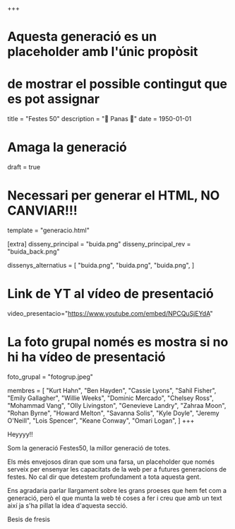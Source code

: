 +++
# Aquesta generació es un placeholder amb l'únic propòsit
# de mostrar el possible contingut que es pot assignar

title = "Festes 50"
description = "🍞 Panas 🍞"
date = 1950-01-01

# Amaga la generació
draft = true

# Necessari per generar el HTML, NO CANVIAR!!!
template = "generacio.html"

[extra]
disseny_principal = "buida.png"
disseny_principal_rev = "buida_back.png"

dissenys_alternatius = [
    "buida.png",
    "buida.png",
    "buida.png",
]

# Link de YT al vídeo de presentació
video_presentacio="https://www.youtube.com/embed/NPCQuSjEYdA"

# La foto grupal només es mostra si no hi ha vídeo de presentació
foto_grupal = "fotogrup.jpeg"

membres = [
    "Kurt Hahn",
    "Ben Hayden",
    "Cassie Lyons",
    "Sahil Fisher",
    "Emily Gallagher",
    "Willie Weeks",
    "Dominic Mercado",
    "Chelsey Ross",
    "Mohammad Vang",
    "Olly Livingston",
    "Genevieve Landry",
    "Zahraa Moon",
    "Rohan Byrne",
    "Howard Melton",
    "Savanna Solis",
    "Kyle Doyle",
    "Jeremy O'Neill",
    "Lois Spencer",
    "Keane Conway",
    "Omari Logan",
]
+++

Heyyyy!! 

Som la generació Festes50, la millor generació de totes.

Els més envejosos diran que som una farsa, un placeholder que només serveix per ensenyar les capacitats de la web per a futures generacions de festes. No cal dir que detestem profundament a tota aquesta gent.

Ens agradaria parlar llargament sobre les grans proeses que hem fet com a generació, però el que munta la web té coses a fer i creu que amb un text així ja s'ha pillat la idea d'aquesta secció.

Besis de fresis
